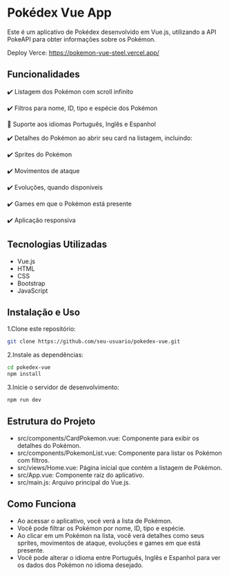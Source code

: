 # Pokédex Vue App

Este é um aplicativo de Pokédex desenvolvido em Vue.js, utilizando a API PokeAPI para obter informações sobre os Pokémon.

Deploy Verce: https://pokemon-vue-steel.vercel.app/

## Funcionalidades

:heavy_check_mark: Listagem dos Pokémon com scroll infinito

:heavy_check_mark: Filtros para nome, ID, tipo e espécie dos Pokémon

:construction: Suporte aos idiomas Português, Inglês e Espanhol

:heavy_check_mark: Detalhes do Pokémon ao abrir seu card na listagem, incluindo:

:heavy_check_mark: Sprites do Pokémon

:heavy_check_mark: Movimentos de ataque

:heavy_check_mark: Evoluções, quando disponíveis

:heavy_check_mark: Games em que o Pokémon está presente

:heavy_check_mark: Aplicação responsiva

## Tecnologias Utilizadas

- Vue.js
- HTML
- CSS
- Bootstrap 
- JavaScript

## Instalação e Uso
1.Clone este repositório:

```sh
git clone https://github.com/seu-usuario/pokedex-vue.git
```
2.Instale as dependências:

```sh
cd pokedex-vue
npm install
```
3.Inicie o servidor de desenvolvimento:
```sh
npm run dev
```

## Estrutura do Projeto

- src/components/CardPokemon.vue: Componente para exibir os detalhes do Pokémon.
- src/components/PokemonList.vue: Componente para listar os Pokémon com filtros.
- src/views/Home.vue: Página inicial que contém a listagem de Pokémon.
- src/App.vue: Componente raiz do aplicativo.
- src/main.js: Arquivo principal do Vue.js.

## Como Funciona

- Ao acessar o aplicativo, você verá a lista de Pokémon.
- Você pode filtrar os Pokémon por nome, ID, tipo e espécie.
- Ao clicar em um Pokémon na lista, você verá detalhes como seus sprites, movimentos de ataque, evoluções e games em que está presente.
- Você pode alterar o idioma entre Português, Inglês e Espanhol para ver os dados dos Pokémon no idioma desejado.
